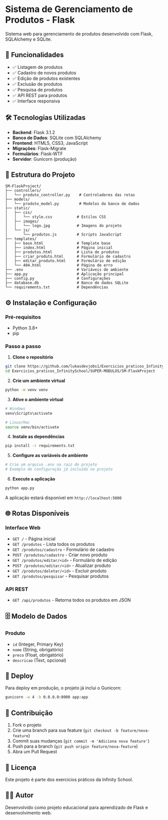 # Sistema de Gerenciamento de Produtos - Flask

Sistema web para gerenciamento de produtos desenvolvido com Flask, SQLAlchemy e SQLite.

## 🚀 Funcionalidades

- ✅ Listagem de produtos
- ✅ Cadastro de novos produtos
- ✅ Edição de produtos existentes
- ✅ Exclusão de produtos
- ✅ Pesquisa de produtos
- ✅ API REST para produtos
- ✅ Interface responsiva

## 🛠️ Tecnologias Utilizadas

- **Backend**: Flask 3.1.2
- **Banco de Dados**: SQLite com SQLAlchemy
- **Frontend**: HTML5, CSS3, JavaScript
- **Migrações**: Flask-Migrate
- **Formulários**: Flask-WTF
- **Servidor**: Gunicorn (produção)

## 📁 Estrutura do Projeto

```
SM-FlaskProject/
├── controllers/
│   └── produto_controller.py    # Controladores das rotas
├── models/
│   └── produto_model.py         # Modelos do banco de dados
├── static/
│   ├── css/
│   │   └── style.css           # Estilos CSS
│   ├── images/
│   │   └── logo.jpg            # Imagens do projeto
│   └── js/
│       └── produtos.js         # Scripts JavaScript
├── templates/
│   ├── base.html               # Template base
│   ├── index.html              # Página inicial
│   ├── produtos.html           # Lista de produtos
│   ├── criar_produto.html      # Formulário de cadastro
│   ├── editar_produto.html     # Formulário de edição
│   └── 404.html                # Página de erro
├── .env                        # Variáveis de ambiente
├── app.py                      # Aplicação principal
├── config.py                   # Configurações
├── database.db                 # Banco de dados SQLite
└── requirements.txt            # Dependências
```

## ⚙️ Instalação e Configuração

### Pré-requisitos
- Python 3.8+
- pip

### Passo a passo

1. **Clone o repositório**
```bash
git clone https://github.com/lukasdevjobs1/Exercicios_praticos_InfinitySchool.git
cd Exercicios_praticos_InfinitySchool/SUPER-MODULOS/SM-FlaskProject
```

2. **Crie um ambiente virtual**
```bash
python -m venv venv
```

3. **Ative o ambiente virtual**
```bash
# Windows
venv\Scripts\activate

# Linux/Mac
source venv/bin/activate
```

4. **Instale as dependências**
```bash
pip install -r requirements.txt
```

5. **Configure as variáveis de ambiente**
```bash
# Crie um arquivo .env na raiz do projeto
# Exemplo de configuração já incluído no projeto
```

6. **Execute a aplicação**
```bash
python app.py
```

A aplicação estará disponível em `http://localhost:5000`

## 🌐 Rotas Disponíveis

### Interface Web
- `GET /` - Página inicial
- `GET /produtos` - Lista todos os produtos
- `GET /produtos/cadastro` - Formulário de cadastro
- `POST /produtos/cadastro` - Criar novo produto
- `GET /produtos/editar/<id>` - Formulário de edição
- `POST /produtos/editar/<id>` - Atualizar produto
- `GET /produtos/deletar/<id>` - Excluir produto
- `GET /produtos/pesquisar` - Pesquisar produtos

### API REST
- `GET /api/produtos` - Retorna todos os produtos em JSON

## 🗄️ Modelo de Dados

### Produto
- `id` (Integer, Primary Key)
- `nome` (String, obrigatório)
- `preco` (Float, obrigatório)
- `descricao` (Text, opcional)

## 🚀 Deploy

Para deploy em produção, o projeto já inclui o Gunicorn:

```bash
gunicorn -w 4 -b 0.0.0.0:8000 app:app
```

## 🤝 Contribuição

1. Fork o projeto
2. Crie uma branch para sua feature (`git checkout -b feature/nova-feature`)
3. Commit suas mudanças (`git commit -m 'Adiciona nova feature'`)
4. Push para a branch (`git push origin feature/nova-feature`)
5. Abra um Pull Request

## 📝 Licença

Este projeto é parte dos exercícios práticos da Infinity School.

## 👨‍💻 Autor

Desenvolvido como projeto educacional para aprendizado de Flask e desenvolvimento web.